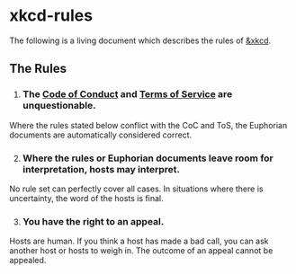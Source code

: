 # xkcd-rules

The following is a living document which describes the rules of [&xkcd](https://euphoria.io/room/xkcd).

## The Rules

1. ### The [Code of Conduct](https://euphoria.io/about/conduct) and [Terms of Service](https://euphoria.io/about/terms) are unquestionable.
Where the rules stated below conflict with the CoC and ToS, the Euphorian documents are automatically considered correct.

2. ### Where the rules or Euphorian documents leave room for interpretation, hosts may interpret.
No rule set can perfectly cover all cases. In situations where there is uncertainty, the word of the hosts is final.

3. ### You have the right to an appeal.
Hosts are human. If you think a host has made a bad call, you can ask another host or hosts to weigh in. The outcome of an appeal cannot be appealed.
